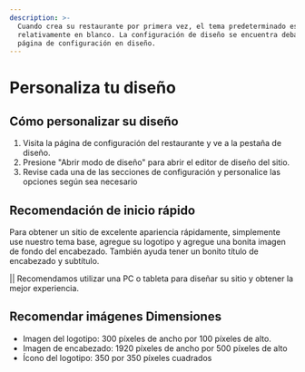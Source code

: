 ```yaml
---
description: >-
  Cuando crea su restaurante por primera vez, el tema predeterminado está
  relativamente en blanco. La configuración de diseño se encuentra debajo de la
  página de configuración en diseño.
---
```


# Personaliza tu diseño

## Cómo personalizar su diseño

1. Visita la página de configuración del restaurante y ve a la pestaña de diseño.
2. Presione "Abrir modo de diseño" para abrir el editor de diseño del sitio.
3. Revise cada una de las secciones de configuración y personalice las opciones según sea necesario

## Recomendación de inicio rápido

Para obtener un sitio de excelente apariencia rápidamente, simplemente use nuestro tema base, agregue su logotipo y agregue una bonita imagen de fondo del encabezado. También ayuda tener un bonito título de encabezado y subtítulo.

|| Recomendamos utilizar una PC o tableta para diseñar su sitio y obtener la mejor experiencia.

## Recomendar imágenes Dimensiones

* Imagen del logotipo: 300 píxeles de ancho por 100 píxeles de alto.
* Imagen de encabezado: 1920 píxeles de ancho por 500 píxeles de alto
* Ícono del logotipo: 350 por 350 píxeles cuadrados

